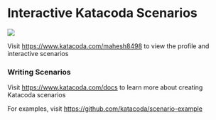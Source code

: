 # Interactive Katacoda Scenarios

[![](http://shields.katacoda.com/katacoda/mahesh8498/count.svg)](https://www.katacoda.com/mahesh8498 "Get your profile on Katacoda.com")

Visit https://www.katacoda.com/mahesh8498 to view the profile and interactive scenarios

### Writing Scenarios
Visit https://www.katacoda.com/docs to learn more about creating Katacoda scenarios

For examples, visit https://github.com/katacoda/scenario-example

